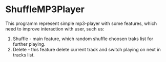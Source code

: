 # ShuffleMP3Player

This programm represent simple mp3-player with some features, which need to improve interaction with user, such us:

 1) Shuffle - main feature, which random shuffle choosen traks list for further playing.
 2) Delete - this feature delete current track and switch playing on next in tracks list.
